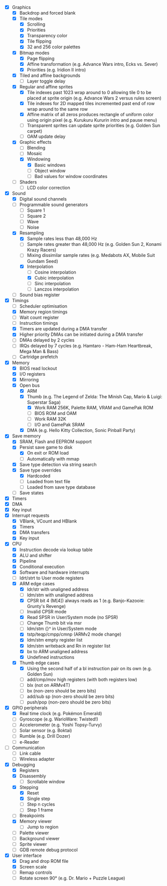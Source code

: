- [x] Graphics
  - [x] Backdrop and forced blank
  - [x] Tile modes
    - [x] Scrolling
    - [x] Priorities
    - [x] Transparency color
    - [x] Tile flipping
    - [x] 32 and 256 color palettes
  - [x] Bitmap modes
    - [x] Page flipping
    - [x] Affine transformation (e.g. Advance Wars intro, Ecks vs. Sever)
    - [x] Priorities (e.g. Iridion II intro)
  - [x] Tiled and affine backgrounds
    - [ ] Layer toggle delay
  - [x] Regular and affine sprites
    - [x] Tile indexes past 1023 wrap around to 0 allowing tile 0 to be placed at sprite origin (e.g. Advance Wars 2 versus rules screen)
    - [x] Tile indexes for 2D mapped tiles incremented past end of row wrap around to the same row
    - [x] Affine matrix of all zeros produces rectangle of uniform color using origin pixel (e.g. Kurukuru Kururin intro and pause menu)
    - [ ] Transparent sprites can update sprite priorities (e.g. Golden Sun carpet)
    - [ ] OAM update delay
  - [x] Graphic effects
    - [ ] Blending
    - [ ] Mosaic
    - [x] Windowing
      - [x] Basic windows
      - [ ] Object window
      - [ ] Bad values for window coordinates
  - [ ] Shaders
    - [ ] LCD color correction
- [x] Sound
  - [x] Digital sound channels
  - [ ] Programmable sound generators
    - [ ] Square 1
    - [ ] Square 2
    - [ ] Wave
    - [ ] Noise
  - [x] Resampling
    - [x] Sample rates less than 48,000 Hz
    - [ ] Sample rates greater than 48,000 Hz (e.g. Golden Sun 2, Konami Krazy Racers)
    - [ ] Mixing dissimilar sample rates (e.g. Medabots AX, Mobile Suit Gundam Seed)
    - [x] Interpolation
      - [ ] Cosine interpolation
      - [x] Cubic interpolation
      - [ ] Sinc interpolation
      - [ ] Lanczos interpolation
  - [ ] Sound bias register
- [x] Timings
  - [ ] Scheduler optimisation
  - [x] Memory region timings
  - [ ] Wait count register
  - [ ] Instruction timings
  - [x] Timers are updated during a DMA transfer
  - [x] Higher priority DMAs can be initiated during a DMA transfer
  - [ ] DMAs delayed by 2 cycles
  - [ ] IRQs delayed by 7 cycles (e.g. Hamtaro - Ham-Ham Heartbreak, Mega Man & Bass)
  - [ ] Cartridge prefetch
- [x] Memory
  - [x] BIOS read lockout
  - [x] I/O registers
  - [x] Mirroring
  - [x] Open bus
    - [x] ARM
    - [x] Thumb (e.g. The Legend of Zelda: The Minish Cap, Mario & Luigi: Superstar Saga)
      - [x] Work RAM 256K, Palette RAM, VRAM and GamePak ROM
      - [ ] BIOS ROM and OAM
      - [ ] Work RAM 32K
      - [ ] I/O and GamePak SRAM
    - [x] DMA (e.g. Hello Kitty Collection, Sonic Pinball Party)
- [x] Save memory
  - [x] SRAM, Flash and EEPROM support
  - [x] Persist save game to disk
    - [x] On exit or ROM load
    - [ ] Automatically with mmap
  - [x] Save type detection via string search
  - [x] Save type overrides
    - [x] Hardcoded
    - [ ] Loaded from text file
    - [ ] Loaded from save type database
  - [ ] Save states
- [x] Timers
- [x] DMA
- [x] Key input
- [x] Interrupt requests
  - [x] VBlank, VCount and HBlank
  - [x] Timers
  - [x] DMA transfers
  - [x] Key input
- [x] CPU
  - [x] Instruction decode via lookup table
  - [x] ALU and shifter
  - [x] Pipeline
  - [x] Conditional execution
  - [x] Software and hardware interrupts
  - [ ] ldrt/strt to User mode registers
  - [x] ARM edge cases
    - [x] ldr/str with unaligned address
    - [ ] ldm/stm with unaligned address
    - [x] CPSR bit 4 (M[4]) always reads as 1 (e.g. Banjo-Kazooie: Grunty's Revenge)
    - [ ] Invalid CPSR mode
    - [x] Read SPSR in User/System mode (no SPSR)
    - [ ] Change Thumb bit via msr
    - [ ] ldm/stm {}^ in User/System mode
    - [x] tstp/teqp/cmpp/cmnp (ARMv2 mode change)
    - [x] ldm/stm empty register list
    - [x] ldm/stm writeback and Rn in register list
    - [x] bx to ARM unaligned address
    - [x] Undefined instructions
  - [x] Thumb edge cases
    - [x] Using the second half of a bl instruction pair on its own (e.g. Golden Sun)
    - [ ] add/cmp/mov high registers (with both registers low)
    - [ ] blx (not on ARMv4T)
    - [ ] bx (non-zero should be zero bits)
    - [ ] add/sub sp (non-zero should be zero bits)
    - [ ] push/pop (non-zero should be zero bits)
- [x] GPIO peripherals
  - [x] Real time clock (e.g. Pokémon Emerald)
  - [ ] Gyroscope (e.g. WarioWare: Twisted!)
  - [ ] Accelerometer (e.g. Yoshi Topsy-Turvy)
  - [ ] Solar sensor (e.g. Boktai)
  - [ ] Rumble (e.g. Drill Dozer)
  - [ ] e-Reader
- [ ] Communication
  - [ ] Link cable
  - [ ] Wireless adapter
- [x] Debugging
  - [x] Registers
  - [x] Disassembly
    - [ ] Scrollable window
  - [x] Stepping
    - [x] Reset
    - [x] Single step
    - [ ] Step n cycles
    - [ ] Step 1 frame
  - [ ] Breakpoints
  - [x] Memory viewer
    - [ ] Jump to region
  - [ ] Palette viewer
  - [ ] Background viewer
  - [ ] Sprite viewer
  - [ ] GDB remote debug protocol
- [x] User interface
  - [x] Drag and drop ROM file
  - [x] Screen scale
  - [ ] Remap controls
  - [ ] Rotate screen 90° (e.g. Dr. Mario + Puzzle League)
